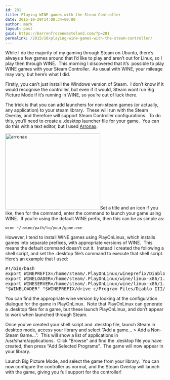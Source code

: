 ```yaml
---
id: 281
title: Playing WINE games with the Steam Controller
date: 2015-10-29T14:00:34+00:00
author: mark
layout: post
guid: https://barrenfrozenwasteland.com/?p=281
permalink: /2015/10/playing-wine-games-with-the-steam-controller/
---
```

While I do the majority of my gaming through Steam on Ubuntu, there&#8217;s always a few games around that I&#8217;d like to play and aren&#8217;t out for Linux, so I play then through WINE.  This morning I discovered that it&#8217;s  possible to play WINE games with your Steam Controller.  As usual with WINE, your mileage may vary, but here&#8217;s what I did.

Firstly, you can&#8217;t just install the Windows version of Steam.  I don&#8217;t know if it would recognise the controller, but even if it would, Steam wont run Big Picture Mode if it&#8217;s running in WINE, so you&#8217;re out of luck there.

The trick is that you can add launchers for non-steam games (or actually, any application) to your steam library.  These will run with the Steam Overlay, and therefore will support Steam Controller configurations.  To do this, you&#8217;ll need to create a .desktop launcher file for your game.  You can do this with a text editor, but I used [Arronax](http://www.florian-diesch.de/software/arronax/).

[<img class="aligncenter size-medium wp-image-282" src="{{ /wp-content/uploads/2015/10/arronax-300x240.png | prepend: site.baseurl }}" alt="arronax" width="300" height="240" srcset="/wp-content/uploads/2015/10/arronax-300x240.png 300w, /wp-content/uploads/2015/10/arronax-188x150.png 188w, /wp-content/uploads/2015/10/arronax-150x120.png 150w, /wp-content/uploads/2015/10/arronax.png 615w" sizes="(max-width: 300px) 100vw, 300px" />](/wp-content/uploads/2015/10/arronax.png)Set a title and an icon if you like, then for the command, enter the command to launch your game using WINE.  If you&#8217;re using the default WINE prefix, then this can be as simple as:

    wine ~/.wine/path/to/your/game.exe

However, I tend to install WINE games using PlayOnLinux, which installs games into separate prefixes, with appropriate versions of WINE.  This means the default command doesn&#8217;t cut it.  Instead I created the following a shell script, and set the .desktop file&#8217;s command to execute that shell script.  Here&#8217;s an example that I used:

<pre>#!/bin/bash
export WINEPREFIX=/home/steam/.PlayOnLinux/wineprefix/DiabloIII
export WINELOADER=/home/steam/.PlayOnLinux/wine/linux-x86/1.7.15/bin/wine
export WINESERVER=/home/steam/.PlayOnLinux/wine/linux-x86/1.7.15/bin/wineserver
"$WINELOADER" "$WINEPREFIX/drive_c/Program Files/Diablo III/Diablo III Launcher.exe"</pre>

You can find the appropriate wine version by looking at the configuration dialogue for the game in PlayOnLinux.  Note that PlayOnLinux can generate a .desktop files for a game, but these launch PlayOnLinux, and don&#8217;t appear to work when launched through Steam.

Once you&#8217;ve created your shell script and .desktop file, launch Steam in desktop mode, access your library and select &#8220;Add a game&#8230; > Add a Non-Steam Game&#8230;&#8221;.  This will show a list of applications in /usr/share/applications.  Click &#8220;Browse&#8221; and find the .desktop file you have created, then press &#8220;Add Selected Programs&#8221;.  The game will now appear in your library.

Launch Big Picture Mode, and select the game from your library.  You can now configure the controller as normal, and the Steam Overlay will launch with the game, giving you full support for the controller!
